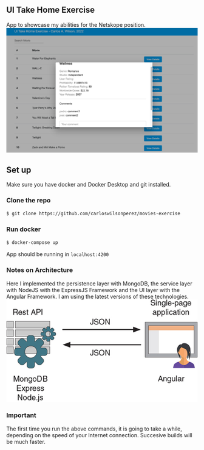 ## UI Take Home Exercise
App to showcase my abilities for the Netskope position.
![alt Screenshot1](/screenshots/screenshot1.png?raw=true)


## Set up
Make sure you have docker and Docker Desktop and git installed.

### Clone the repo
```bash
$ git clone https://github.com/carloswilsonperez/movies-exercise
```
 ### Run docker
 ```bash
 $ docker-compose up
 ```

 App should be running in `localhost:4200`

 ### Notes on Architecture
 Here I implemented the persistence layer with MongoDB, the service layer with NodeJS with the ExpressJS Framework and the UI layer with the Angular Framework. I am using the latest versions of
 these technologies.
 ![alt Screenshot2](/screenshots/mean.jpeg?raw=true)



 ### Important
 The first time you run the above commands, it is going to take a while, depending on the speed of your Internet connection. Succesive builds will be much faster.
